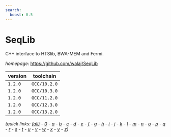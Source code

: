 ```yaml
---
search:
  boost: 0.5
---
```

# SeqLib

C++ interface to HTSlib, BWA-MEM and Fermi.

*homepage*: <https://github.com/walaj/SeqLib>

version | toolchain
--------|----------
``1.2.0`` | ``GCC/10.2.0``
``1.2.0`` | ``GCC/10.3.0``
``1.2.0`` | ``GCC/11.2.0``
``1.2.0`` | ``GCC/12.3.0``
``1.2.0`` | ``GCC/13.2.0``


*(quick links: [(all)](../index.md) - [0](../0/index.md) - [a](../a/index.md) - [b](../b/index.md) - [c](../c/index.md) - [d](../d/index.md) - [e](../e/index.md) - [f](../f/index.md) - [g](../g/index.md) - [h](../h/index.md) - [i](../i/index.md) - [j](../j/index.md) - [k](../k/index.md) - [l](../l/index.md) - [m](../m/index.md) - [n](../n/index.md) - [o](../o/index.md) - [p](../p/index.md) - [q](../q/index.md) - [r](../r/index.md) - [s](../s/index.md) - [t](../t/index.md) - [u](../u/index.md) - [v](../v/index.md) - [w](../w/index.md) - [x](../x/index.md) - [y](../y/index.md) - [z](../z/index.md))*


